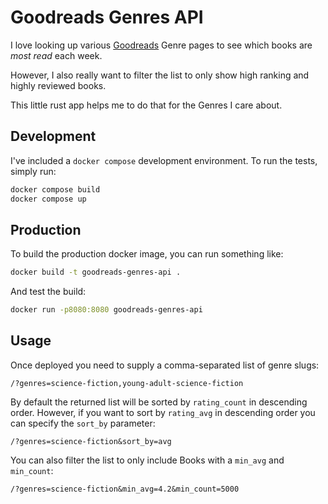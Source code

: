 # Goodreads Genres API

I love looking up various [Goodreads](https://www.goodreads.com) Genre pages to see which books are *most read* each week.

However, I also really want to filter the list to only show high ranking and highly reviewed books.

This little rust app helps me to do that for the Genres I care about.

## Development

I've included a `docker compose` development environment. To run the tests, simply run:

```bash
docker compose build
docker compose up
```

## Production

To build the production docker image, you can run something like:

```bash
docker build -t goodreads-genres-api .
```

And test the build:

```bash
docker run -p8080:8080 goodreads-genres-api
```

## Usage

Once deployed you need to supply a comma-separated list of genre slugs:

```
/?genres=science-fiction,young-adult-science-fiction
```

By default the returned list will be sorted by `rating_count` in descending order. However, if you want to sort by `rating_avg` in descending order you can specify the `sort_by` parameter:

```
/?genres=science-fiction&sort_by=avg
```

You can also filter the list to only include Books with a `min_avg` and `min_count`:

```
/?genres=science-fiction&min_avg=4.2&min_count=5000
```